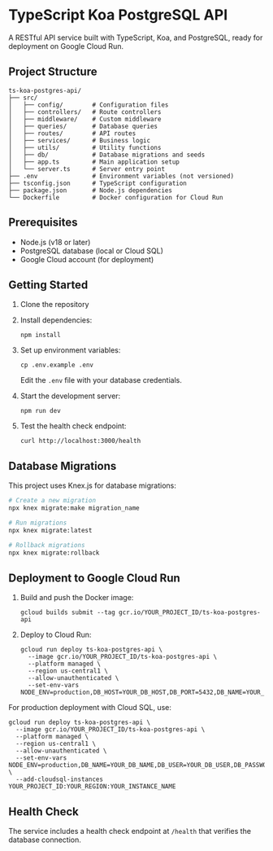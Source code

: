 # TypeScript Koa PostgreSQL API

A RESTful API service built with TypeScript, Koa, and PostgreSQL, ready for deployment on Google Cloud Run.

## Project Structure

```
ts-koa-postgres-api/
├── src/
│   ├── config/        # Configuration files
│   ├── controllers/   # Route controllers
│   ├── middleware/    # Custom middleware
│   ├── queries/       # Database queries
│   ├── routes/        # API routes
│   ├── services/      # Business logic
│   ├── utils/         # Utility functions
│   ├── db/            # Database migrations and seeds
│   ├── app.ts         # Main application setup
│   └── server.ts      # Server entry point
├── .env               # Environment variables (not versioned)
├── tsconfig.json      # TypeScript configuration
├── package.json       # Node.js dependencies
└── Dockerfile         # Docker configuration for Cloud Run
```

## Prerequisites

- Node.js (v18 or later)
- PostgreSQL database (local or Cloud SQL)
- Google Cloud account (for deployment)

## Getting Started

1. Clone the repository
2. Install dependencies:
   ```
   npm install
   ```
3. Set up environment variables:

   ```
   cp .env.example .env
   ```

   Edit the `.env` file with your database credentials.

4. Start the development server:

   ```
   npm run dev
   ```

5. Test the health check endpoint:
   ```
   curl http://localhost:3000/health
   ```

## Database Migrations

This project uses Knex.js for database migrations:

```bash
# Create a new migration
npx knex migrate:make migration_name

# Run migrations
npx knex migrate:latest

# Rollback migrations
npx knex migrate:rollback
```

## Deployment to Google Cloud Run

1. Build and push the Docker image:

   ```
   gcloud builds submit --tag gcr.io/YOUR_PROJECT_ID/ts-koa-postgres-api
   ```

2. Deploy to Cloud Run:
   ```
   gcloud run deploy ts-koa-postgres-api \
     --image gcr.io/YOUR_PROJECT_ID/ts-koa-postgres-api \
     --platform managed \
     --region us-central1 \
     --allow-unauthenticated \
     --set-env-vars NODE_ENV=production,DB_HOST=YOUR_DB_HOST,DB_PORT=5432,DB_NAME=YOUR_DB_NAME,DB_USER=YOUR_DB_USER,DB_PASSWORD=YOUR_DB_PASSWORD
   ```

For production deployment with Cloud SQL, use:

```
gcloud run deploy ts-koa-postgres-api \
  --image gcr.io/YOUR_PROJECT_ID/ts-koa-postgres-api \
  --platform managed \
  --region us-central1 \
  --allow-unauthenticated \
  --set-env-vars NODE_ENV=production,DB_NAME=YOUR_DB_NAME,DB_USER=YOUR_DB_USER,DB_PASSWORD=YOUR_DB_PASSWORD \
  --add-cloudsql-instances YOUR_PROJECT_ID:YOUR_REGION:YOUR_INSTANCE_NAME
```

## Health Check

The service includes a health check endpoint at `/health` that verifies the database connection.
